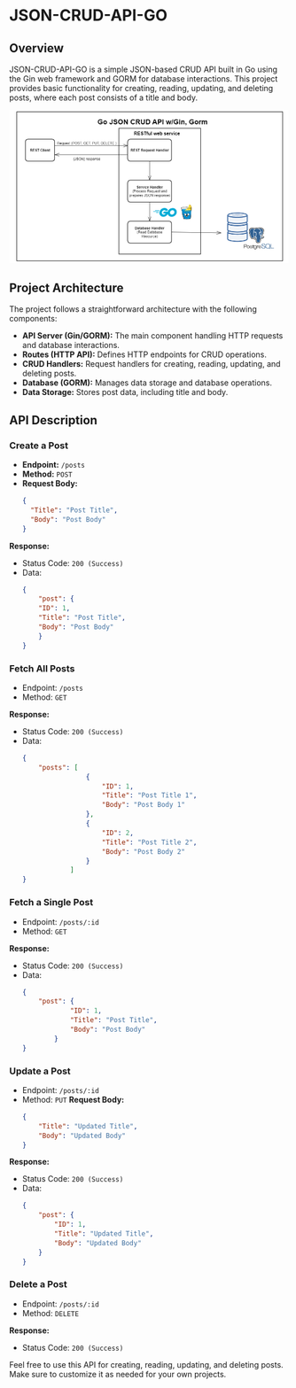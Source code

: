 # JSON-CRUD-API-GO

## Overview

JSON-CRUD-API-GO is a simple JSON-based CRUD API built in Go using the Gin web framework and GORM for database interactions. This project provides basic functionality for creating, reading, updating, and deleting posts, where each post consists of a title and body.

![Project Architecture](/go_json_crud_api.png)

## Project Architecture

The project follows a straightforward architecture with the following components:

- **API Server (Gin/GORM):** The main component handling HTTP requests and database interactions.
- **Routes (HTTP API):** Defines HTTP endpoints for CRUD operations.
- **CRUD Handlers:** Request handlers for creating, reading, updating, and deleting posts.
- **Database (GORM):** Manages data storage and database operations.
- **Data Storage:** Stores post data, including title and body.

## API Description

### Create a Post

- **Endpoint:** `/posts`
- **Method:** `POST`
- **Request Body:**
  ```json
  {
    "Title": "Post Title",
    "Body": "Post Body"
  }
**Response:**
* Status Code: `200 (Success)`
* Data:
    ```json
    {
        "post": {
        "ID": 1,
        "Title": "Post Title",
        "Body": "Post Body"
        }
    }

### Fetch All Posts
- Endpoint: `/posts`
- Method: `GET`
  
**Response:**
* Status Code: `200 (Success)`
* Data:
    ```json
    {
        "posts": [
                    {
                        "ID": 1,
                        "Title": "Post Title 1",
                        "Body": "Post Body 1"
                    },
                    {
                        "ID": 2,
                        "Title": "Post Title 2",
                        "Body": "Post Body 2"
                    }
                ]
    }
### Fetch a Single Post
- Endpoint: `/posts/:id`
- Method: `GET`
  
**Response:**
* Status Code: `200 (Success)`
* Data:
    ```json
    {
        "post": {
                "ID": 1,
                "Title": "Post Title",
                "Body": "Post Body"
            }
    }
### Update a Post
- Endpoint: `/posts/:id`
- Method: `PUT`
**Request Body:**
    ```json
    {
        "Title": "Updated Title",
        "Body": "Updated Body"
    }
**Response:**
* Status Code: `200 (Success)`
* Data:
    ```json
    {
        "post": {
            "ID": 1,
            "Title": "Updated Title",
            "Body": "Updated Body"
        }
    }
### Delete a Post
- Endpoint: `/posts/:id`
- Method: `DELETE`
  
**Response:**
* Status Code: `200 (Success)`

Feel free to use this API for creating, reading, updating, and deleting posts. Make sure to customize it as needed for your own projects.